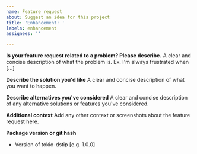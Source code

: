 ```yaml
---
name: Feature request
about: Suggest an idea for this project
title: 'Enhancement: '
labels: enhancement
assignees: ''

---
```


<!--tokio-dstip features are generally contributed by the community.  If you are a developer and want to add a feature to tokio-dstip, this can also be a good starting point for discussing it with the tokio-dstip team prior to submitting your pull request.-->

**Is your feature request related to a problem? Please describe.**
A clear and concise description of what the problem is. Ex. I'm always frustrated when [...]

**Describe the solution you'd like**
A clear and concise description of what you want to happen.

**Describe alternatives you've considered**
A clear and concise description of any alternative solutions or features you've considered.

**Additional context**
Add any other context or screenshots about the feature request here.

**Package version or git hash**
- Version of tokio-dstip [e.g. 1.0.0]
